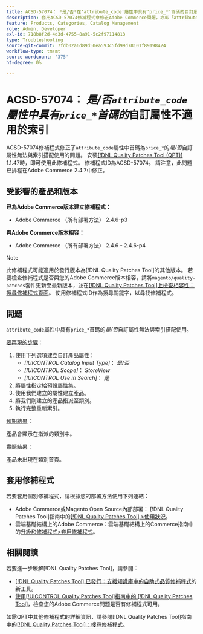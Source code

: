 ```yaml
---
title: ACSD-57074： *是/否*在'attribute_code'屬性中具有'price_*'首碼的自訂屬性不適用於索引
description: 套用ACSD-57074修補程式來修正Adobe Commerce問題，亦即「attribute_code」屬性中首碼為「price_*」的*Yes/No*自訂屬性無法與索引搭配運作。
feature: Products, Categories, Catalog Management
role: Admin, Developer
exl-id: 718b8f2d-4d3d-4755-8a91-5c2f97114813
type: Troubleshooting
source-git-commit: 7fdb02a6d89d50ea593c5fd99d78101f89198424
workflow-type: tm+mt
source-wordcount: '375'
ht-degree: 0%

---
```


# ACSD-57074： *是/否`attribute_code`屬性中具有`price_*`首碼的*&#x200B;自訂屬性不適用於索引

ACSD-57074修補程式修正了`attribute_code`屬性中首碼為`price_*`的&#x200B;*是/否*&#x200B;自訂屬性無法與索引搭配使用的問題。 安裝[[!DNL Quality Patches Tool (QPT)]](https://experienceleague.adobe.com/zh-hant/docs/commerce-operations/tools/quality-patches-tool/quality-patches-tool-to-self-serve-quality-patches) 1.1.47時，即可使用此修補程式。 修補程式ID為ACSD-57074。 請注意，此問題已排程在Adobe Commerce 2.4.7中修正。

## 受影響的產品和版本

**已為Adobe Commerce版本建立修補程式：**

* Adobe Commerce （所有部署方法） 2.4.6-p3

**與Adobe Commerce版本相容：**

* Adobe Commerce （所有部署方法） 2.4.6 - 2.4.6-p4

>[!NOTE]
>
>此修補程式可能適用於發行版本為[!DNL Quality Patches Tool]的其他版本。 若要檢查修補程式是否與您的Adobe Commerce版本相容，請將`magento/quality-patches`套件更新至最新版本，並在[[!DNL Quality Patches Tool]上檢查相容性：搜尋修補程式頁面](https://experienceleague.adobe.com/tools/commerce-quality-patches/index.html?lang=zh-Hant)。 使用修補程式ID作為搜尋關鍵字，以尋找修補程式。

## 問題

`attribute_code`屬性中具有`price_*`首碼的&#x200B;*是/否*&#x200B;自訂屬性無法與索引搭配使用。

<u>要再現的步驟</u>：

1. 使用下列選項建立自訂產品屬性：
   * *[!UICONTROL Catalog Input Type]*： *是/否*
   * *[!UICONTROL Scope]*： *StoreView*
   * *[!UICONTROL Use in Search]*： *是*
1. 將屬性指定給預設屬性集。
1. 使用我們建立的屬性建立產品。
1. 將我們剛建立的產品指派至類別。
1. 執行完整重新索引。

<u>預期結果</u>：

產品會顯示在指派的類別中。

<u>實際結果</u>：

產品未出現在類別首頁。

## 套用修補程式

若要套用個別修補程式，請根據您的部署方法使用下列連結：

* Adobe Commerce或Magento Open Source內部部署： [!DNL Quality Patches Tool]指南中的[[!DNL Quality Patches Tool] >使用狀況](/help/tools/quality-patches-tool/usage.md)。
* 雲端基礎結構上的Adobe Commerce：雲端基礎結構上的Commerce指南中的[升級和修補程式>套用修補程式](https://experienceleague.adobe.com/docs/commerce-cloud-service/user-guide/develop/upgrade/apply-patches.html?lang=zh-Hant)。

## 相關閱讀

若要進一步瞭解[!DNL Quality Patches Tool]，請參閱：

* [[!DNL Quality Patches Tool] 已發行：支援知識庫中的自助式品質修補程式](https://experienceleague.adobe.com/zh-hant/docs/commerce-operations/tools/quality-patches-tool/quality-patches-tool-to-self-serve-quality-patches)的新工具。
* [使用[!UICONTROL Quality Patches Tool]指南中的 [!DNL Quality Patches Tool]](/help/tools/quality-patches-tool/patches-available-in-qpt/check-patch-for-magento-issue-with-magento-quality-patches.md)，檢查您的Adobe Commerce問題是否有修補程式可用。


如需QPT中其他修補程式的詳細資訊，請參閱[!DNL Quality Patches Tool]指南中的[[!DNL Quality Patches Tool]：搜尋修補程式](https://experienceleague.adobe.com/tools/commerce-quality-patches/index.html?lang=zh-Hant)。
